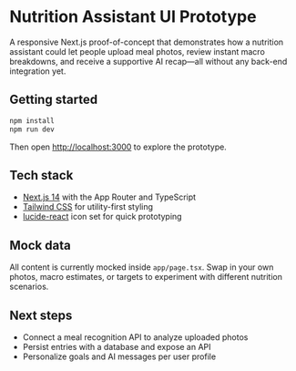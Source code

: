 # Nutrition Assistant UI Prototype

A responsive Next.js proof-of-concept that demonstrates how a nutrition assistant could let people upload meal photos, review instant macro breakdowns, and receive a supportive AI recap—all without any back-end integration yet.

## Getting started

```bash
npm install
npm run dev
```

Then open <http://localhost:3000> to explore the prototype.

## Tech stack

- [Next.js 14](https://nextjs.org/) with the App Router and TypeScript
- [Tailwind CSS](https://tailwindcss.com/) for utility-first styling
- [lucide-react](https://lucide.dev/) icon set for quick prototyping

## Mock data

All content is currently mocked inside `app/page.tsx`. Swap in your own photos, macro estimates, or targets to experiment with different nutrition scenarios.

## Next steps

- Connect a meal recognition API to analyze uploaded photos
- Persist entries with a database and expose an API
- Personalize goals and AI messages per user profile
